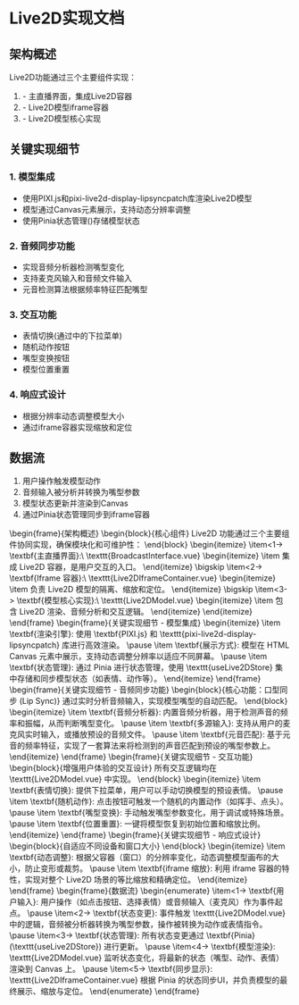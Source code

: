 # Live2D实现文档

## 架构概述

Live2D功能通过三个主要组件实现：

1. <mcfile name="BroadcastInterface.vue" path="frontend/src/views/streamingPage/BroadcastInterface.vue"></mcfile> - 主直播界面，集成Live2D容器
2. <mcfile name="Live2DIframeContainer.vue" path="frontend/src/components/Live2DIframeContainer.vue"></mcfile> - Live2D模型iframe容器
3. <mcfile name="Live2DModel.vue" path="frontend/src/views/Live2DModel.vue"></mcfile> - Live2D模型核心实现

## 关键实现细节

### 1. 模型集成
- 使用PIXI.js和pixi-live2d-display-lipsyncpatch库渲染Live2D模型
- 模型通过Canvas元素展示，支持动态分辨率调整
- 使用Pinia状态管理(<mcsymbol name="useLive2DStore" filename="Live2DModel.vue" path="frontend/src/views/Live2DModel.vue" startline="30" type="function"></mcsymbol>)存储模型状态

### 2. 音频同步功能
- 实现音频分析器检测嘴型变化
- 支持麦克风输入和音频文件输入
- 元音检测算法根据频率特征匹配嘴型

### 3. 交互功能
- 表情切换(通过<mcfile name="Live2DModel.vue" path="frontend/src/views/Live2DModel.vue"></mcfile>中的下拉菜单)
- 随机动作按钮
- 嘴型变换按钮
- 模型位置重置

### 4. 响应式设计
- 根据分辨率动态调整模型大小
- 通过iframe容器实现缩放和定位

## 数据流

1. 用户操作触发模型动作
2. 音频输入被分析并转换为嘴型参数
3. 模型状态更新并渲染到Canvas
4. 通过Pinia状态管理同步到iframe容器
        










\begin{frame}{架构概述}
    \begin{block}{核心组件}
        Live2D 功能通过三个主要组件协同实现，确保模块化和可维护性：
    \end{block}
    \begin{itemize}
        \item<1-> \textbf{主直播界面}:\\ \texttt{BroadcastInterface.vue}
        \begin{itemize}
            \item 集成 Live2D 容器，是用户交互的入口。
        \end{itemize}
        \bigskip
        \item<2-> \textbf{Iframe 容器}:\\ \texttt{Live2DIframeContainer.vue}
        \begin{itemize}
            \item 负责 Live2D 模型的隔离、缩放和定位。
        \end{itemize}
        \bigskip
        \item<3-> \textbf{模型核心实现}:\\ \texttt{Live2DModel.vue}
        \begin{itemize}
            \item 包含 Live2D 渲染、音频分析和交互逻辑。
        \end{itemize}
    \end{itemize}
\end{frame}
\begin{frame}{关键实现细节 - 模型集成}
    \begin{itemize}
        \item \textbf{渲染引擎}: 使用 \textbf{PIXI.js} 和 \texttt{pixi-live2d-display-lipsyncpatch} 库进行高效渲染。
        \pause
        \item \textbf{展示方式}: 模型在 HTML Canvas 元素中展示，支持动态调整分辨率以适应不同屏幕。
        \pause
        \item \textbf{状态管理}: 通过 Pinia 进行状态管理，使用 \texttt{useLive2DStore} 集中存储和同步模型状态（如表情、动作等）。
    \end{itemize}
\end{frame}
\begin{frame}{关键实现细节 - 音频同步功能}
    \begin{block}{核心功能：口型同步 (Lip Sync)}
        通过实时分析音频输入，实现模型嘴型的自动匹配。
    \end{block}
    \begin{itemize}
        \item \textbf{音频分析器}: 内置音频分析器，用于检测声音的频率和振幅，从而判断嘴型变化。
        \pause
        \item \textbf{多源输入}: 支持从用户的麦克风实时输入，或播放预设的音频文件。
        \pause
        \item \textbf{元音匹配}: 基于元音的频率特征，实现了一套算法来将检测到的声音匹配到预设的嘴型参数上。
    \end{itemize}
\end{frame}
\begin{frame}{关键实现细节 - 交互功能}
    \begin{block}{增强用户体验的交互设计}
        所有交互逻辑均在 \texttt{Live2DModel.vue} 中实现。
    \end{block}
    \begin{itemize}
        \item \textbf{表情切换}: 提供下拉菜单，用户可以手动切换模型的预设表情。
        \pause
        \item \textbf{随机动作}: 点击按钮可触发一个随机的内置动作（如挥手、点头）。
        \pause
        \item \textbf{嘴型变换}: 手动触发嘴型参数变化，用于调试或特殊场景。
        \pause
        \item \textbf{位置重置}: 一键将模型恢复到初始位置和缩放比例。
    \end{itemize}
\end{frame}
\begin{frame}{关键实现细节 - 响应式设计}
    \begin{block}{自适应不同设备和窗口大小}
    \end{block}
    \begin{itemize}
        \item \textbf{动态调整}: 根据父容器（窗口）的分辨率变化，动态调整模型画布的大小，防止变形或裁剪。
        \pause
        \item \textbf{iframe 缩放}: 利用 iframe 容器的特性，实现对整个 Live2D 场景的等比缩放和精确定位。
    \end{itemize}
\end{frame}
\begin{frame}{数据流}
    \begin{enumerate}
        \item<1-> \textbf{用户输入}: 用户操作（如点击按钮、选择表情）或音频输入（麦克风）作为事件起点。
        \pause
        \item<2-> \textbf{状态变更}: 事件触发 \texttt{Live2DModel.vue} 中的逻辑，音频被分析器转换为嘴型参数，操作被转换为动作或表情指令。
        \pause
        \item<3-> \textbf{状态管理}: 所有状态变更通过 \textbf{Pinia} (\texttt{useLive2DStore}) 进行更新。
        \pause
        \item<4-> \textbf{模型渲染}: \texttt{Live2DModel.vue} 监听状态变化，将最新的状态（嘴型、动作、表情）渲染到 Canvas 上。
        \pause
        \item<5-> \textbf{同步显示}: \texttt{Live2DIframeContainer.vue} 根据 Pinia 的状态同步UI，并负责模型的最终展示、缩放与定位。
    \end{enumerate}
\end{frame}